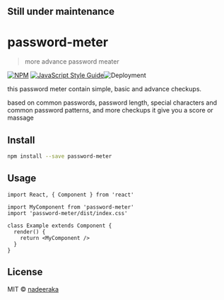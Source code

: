 ## Still under maintenance

# password-meter

> more advance password meater

[![NPM](https://img.shields.io/npm/v/password-meter.svg)](https://www.npmjs.com/package/password-meter) [![JavaScript Style Guide](https://img.shields.io/badge/code_style-standard-brightgreen.svg)](https://standardjs.com)![Deployment](https://github.com/nadeeraka/react-password-meter/workflows/Deployment/badge.svg)

this password meter contain simple, basic and advance checkups.

based on common passwords, password length, special characters and common password patterns, and more checkups it give you a score or massage

## Install

```bash
npm install --save password-meter
```

## Usage

```tsx
import React, { Component } from 'react'

import MyComponent from 'password-meter'
import 'password-meter/dist/index.css'

class Example extends Component {
  render() {
    return <MyComponent />
  }
}
```

## License

MIT © [nadeeraka](https://github.com/nadeeraka)
